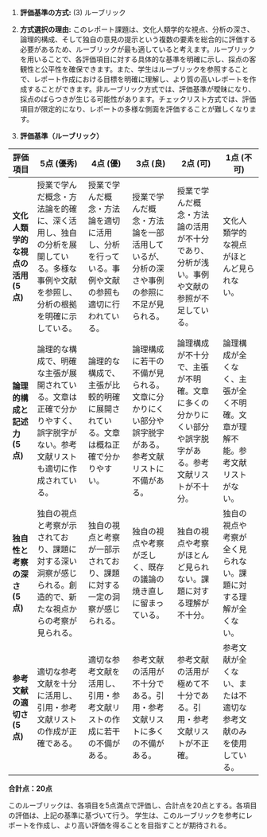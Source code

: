 1. **評価基準の方式:** (3) ルーブリック

2. **方式選択の理由:** このレポート課題は、文化人類学的な視点、分析の深さ、論理的構成、そして独自の意見の提示という複数の要素を総合的に評価する必要があるため、ルーブリックが最も適していると考えます。ルーブリックを用いることで、各評価項目に対する具体的な基準を明確に示し、採点の客観性と公平性を確保できます。また、学生はルーブリックを参照することで、レポート作成における目標を明確に理解し、より質の高いレポートを作成することができます。非ルーブリック方式では、評価基準が曖昧になり、採点のばらつきが生じる可能性があります。チェックリスト方式では、評価項目が限定的になり、レポートの多様な側面を評価することが難しくなります。


3. **評価基準（ルーブリック）**

| 評価項目 | 5点 (優秀) | 4点 (優) | 3点 (良) | 2点 (可) | 1点 (不可) |
|---|---|---|---|---|---|
| **文化人類学的な視点の活用 (5点)** | 授業で学んだ概念・方法論を的確に、深く活用し、独自の分析を展開している。多様な事例や文献を参照し、分析の根拠を明確に示している。 | 授業で学んだ概念・方法論を適切に活用し、分析を行っている。事例や文献の参照も適切に行われている。 | 授業で学んだ概念・方法論を一部活用しているが、分析の深さや事例の参照に不足が見られる。 | 授業で学んだ概念・方法論の活用が不十分であり、分析が浅い。事例や文献の参照が不足している。 | 文化人類学的な視点がほとんど見られない。 |
| **論理的構成と記述力 (5点)** | 論理的な構成で、明確な主張が展開されている。文章は正確で分かりやすく、誤字脱字がない。参考文献リストも適切に作成されている。 | 論理的な構成で、主張が比較的明確に展開されている。文章は概ね正確で分かりやすい。 | 論理構成に若干の不備が見られる。文章に分かりにくい部分や誤字脱字がある。参考文献リストに不備がある。 | 論理構成が不十分で、主張が不明確。文章に多くの分かりにくい部分や誤字脱字がある。参考文献リストが不十分。 | 論理構成が全くなく、主張が全く不明確。文章が理解不能。参考文献リストがない。 |
| **独自性と考察の深さ (5点)** | 独自の視点と考察が示されており、課題に対する深い洞察が感じられる。創造的で、新たな視点からの考察が見られる。 | 独自の視点と考察が一部示されており、課題に対する一定の洞察が感じられる。 | 独自の視点や考察が乏しく、既存の議論の焼き直しに留まっている。 | 独自の視点や考察がほとんど見られない。課題に対する理解が不十分。 | 独自の視点や考察が全く見られない。課題に対する理解が全くない。 |
| **参考文献の適切さ (5点)** | 適切な参考文献を十分に活用し、引用・参考文献リストの作成が正確である。 | 適切な参考文献を活用し、引用・参考文献リストの作成に若干の不備がある。 | 参考文献の活用が不十分である。引用・参考文献リストに多くの不備がある。 | 参考文献の活用が極めて不十分である。引用・参考文献リストが不正確。 | 参考文献が全くない、または不適切な参考文献のみを使用している。 |


**合計点：20点**

このルーブリックは、各項目を5点満点で評価し、合計点を20点とする。各項目の評価は、上記の基準に基づいて行う。  学生は、このルーブリックを参考にレポートを作成し、より高い評価を得ることを目指すことが期待される。
